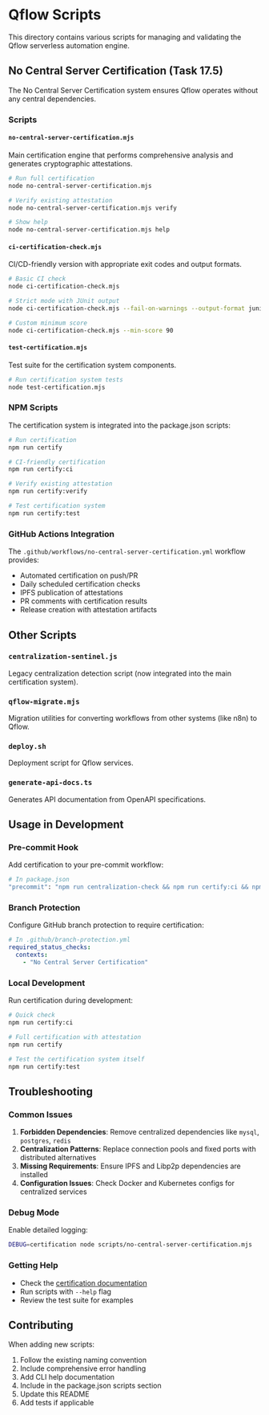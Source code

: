 # Qflow Scripts

This directory contains various scripts for managing and validating the Qflow serverless automation engine.

## No Central Server Certification (Task 17.5)

The No Central Server Certification system ensures Qflow operates without any central dependencies.

### Scripts

#### `no-central-server-certification.mjs`
Main certification engine that performs comprehensive analysis and generates cryptographic attestations.

```bash
# Run full certification
node no-central-server-certification.mjs

# Verify existing attestation
node no-central-server-certification.mjs verify

# Show help
node no-central-server-certification.mjs help
```

#### `ci-certification-check.mjs`
CI/CD-friendly version with appropriate exit codes and output formats.

```bash
# Basic CI check
node ci-certification-check.mjs

# Strict mode with JUnit output
node ci-certification-check.mjs --fail-on-warnings --output-format junit --output-file results.xml

# Custom minimum score
node ci-certification-check.mjs --min-score 90
```

#### `test-certification.mjs`
Test suite for the certification system components.

```bash
# Run certification system tests
node test-certification.mjs
```

### NPM Scripts

The certification system is integrated into the package.json scripts:

```bash
# Run certification
npm run certify

# CI-friendly certification
npm run certify:ci

# Verify existing attestation
npm run certify:verify

# Test certification system
npm run certify:test
```

### GitHub Actions Integration

The `.github/workflows/no-central-server-certification.yml` workflow provides:

- Automated certification on push/PR
- Daily scheduled certification checks
- IPFS publication of attestations
- PR comments with certification results
- Release creation with attestation artifacts

## Other Scripts

### `centralization-sentinel.js`
Legacy centralization detection script (now integrated into the main certification system).

### `qflow-migrate.mjs`
Migration utilities for converting workflows from other systems (like n8n) to Qflow.

### `deploy.sh`
Deployment script for Qflow services.

### `generate-api-docs.ts`
Generates API documentation from OpenAPI specifications.

## Usage in Development

### Pre-commit Hook
Add certification to your pre-commit workflow:

```bash
# In package.json
"precommit": "npm run centralization-check && npm run certify:ci && npm run lint && npm test"
```

### Branch Protection
Configure GitHub branch protection to require certification:

```yaml
# In .github/branch-protection.yml
required_status_checks:
  contexts:
    - "No Central Server Certification"
```

### Local Development
Run certification during development:

```bash
# Quick check
npm run certify:ci

# Full certification with attestation
npm run certify

# Test the certification system itself
npm run certify:test
```

## Troubleshooting

### Common Issues

1. **Forbidden Dependencies**: Remove centralized dependencies like `mysql`, `postgres`, `redis`
2. **Centralization Patterns**: Replace connection pools and fixed ports with distributed alternatives
3. **Missing Requirements**: Ensure IPFS and Libp2p dependencies are installed
4. **Configuration Issues**: Check Docker and Kubernetes configs for centralized services

### Debug Mode

Enable detailed logging:

```bash
DEBUG=certification node scripts/no-central-server-certification.mjs
```

### Getting Help

- Check the [certification documentation](../docs/NO_CENTRAL_SERVER_CERTIFICATION.md)
- Run scripts with `--help` flag
- Review the test suite for examples

## Contributing

When adding new scripts:

1. Follow the existing naming convention
2. Include comprehensive error handling
3. Add CLI help documentation
4. Include in the package.json scripts section
5. Update this README
6. Add tests if applicable